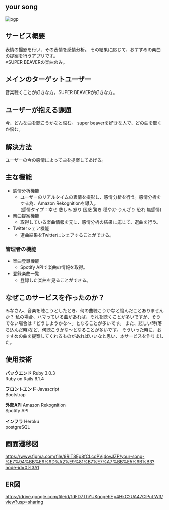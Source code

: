 ## your song
![ogp](https://user-images.githubusercontent.com/79961416/194931854-07d2f232-3c85-46ef-a5d9-3e16e06b8442.png)

## サービス概要

表情の撮影を行い、その表情を感情分析。
その結果に応じて、おすすめの楽曲の提案を行うアプリです。  
※SUPER BEAVERの楽曲のみ。

## メインのターゲットユーザー

音楽聴くことが好きな方。SUPER BEAVERが好きな方。

## ユーザーが抱える課題

今、どんな曲を聴こうかなと悩む。
super beaverを好きな人で、どの曲を聴くか悩む。

## 解決方法

ユーザーの今の感情によって曲を提案してあげる。

## 主な機能

- 感情分析機能
  - ユーザーのリアルタイムの表情を撮影し、感情分析を行う。感情分析をする為、Amazon Rekognitionを導入。  
   (感情タイプ：幸せ 悲しみ 怒り 困惑 驚き 穏やか うんざり 恐れ 無感情)
- 楽曲提案機能
  - 取得している楽曲情報を元に、感情分析の結果に応じて、選曲を行う。
- Twitterシェア機能
  - 選曲結果をTwitterにシェアすることができる。
  
### 管理者の機能

- 楽曲登録機能
  - Spotify APIで楽曲の情報を取得。
- 登録楽曲一覧
  - 登録した楽曲を見ることができる。

## なぜこのサービスを作ったのか？

みなさん、音楽を聴こうとしたとき、何の曲聴こうかなと悩んだことありませんか？
私の場合、ハマっている曲があれば、それを聴くことが多いですが、そうでない場合は「どうしようかな〜」となることが多いです。
また、悲しい時(落ち込んだ時)など、何聴こうかな〜となることが多いです。
そういった時に、おすすめの曲を提案してくれるものがあればいいなと思い、本サービスを作りました。

## 使用技術

**バックエンド**
Ruby 3.0.3  
Ruby on Rails 6.1.4

**フロントエンド**
Javascript  
Bootstrap

**外部API**
Amazon Rekognition  
Spotify API

**インフラ**
Heroku  
postgreSQL

## 画面遷移図
https://www.figma.com/file/9RIT8Eg8fCLcdPVj4ovJZP/your-song-%E7%94%BB%E9%9D%A2%E9%81%B7%E7%A7%BB%E5%9B%B3?node-id=0%3A1

## ER図
https://drive.google.com/file/d/1dFD7ThYUKqogehEp4HkC2UA47ClPuLW3/view?usp=sharing
